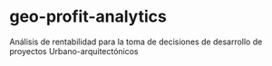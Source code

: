 # geo-profit-analytics
Análisis de rentabilidad para la toma de decisiones de desarrollo de proyectos Urbano-arquitectónicos
